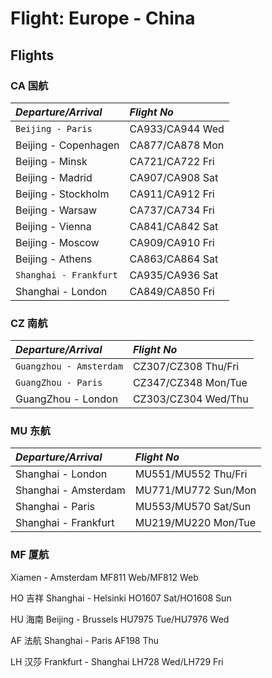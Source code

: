 # Flight: Europe - China

## Flights

### CA 国航
| *Departure/Arrival*      | *Flight No*        |
|:------------------------ |:-------------------|
|`Beijing - Paris`         | CA933/CA944 Wed    |
|Beijing - Copenhagen      | CA877/CA878 Mon    |
|Beijing - Minsk           | CA721/CA722 Fri    |
|Beijing - Madrid          | CA907/CA908 Sat    |
|Beijing - Stockholm       | CA911/CA912 Fri    |
|Beijing - Warsaw          | CA737/CA734 Fri    |
|Beijing - Vienna          | CA841/CA842 Sat    |
|Beijing - Moscow          | CA909/CA910 Fri    |
|Beijing - Athens          | CA863/CA864 Sat    |
|`Shanghai - Frankfurt`    | CA935/CA936 Sat    |
|Shanghai - London         | CA849/CA850 Fri    |

### CZ 南航
| *Departure/Arrival*      | *Flight No*            |
|:------------------------ |:-----------------------|
|`Guangzhou - Amsterdam`   | CZ307/CZ308  Thu/Fri    |      
|`GuangZhou - Paris`       | CZ347/CZ348  Mon/Tue    |
|GuangZhou - London        | CZ303/CZ304  Wed/Thu    |

### MU 东航
| *Departure/Arrival*      | *Flight No*            |
|:------------------------ |:-----------------------|
|Shanghai - London         | MU551/MU552  Thu/Fri    |
|Shanghai - Amsterdam      | MU771/MU772  Sun/Mon    |
|Shanghai - Paris          | MU553/MU570  Sat/Sun    |
|Shanghai - Frankfurt      | MU219/MU220  Mon/Tue    |

### MF 厦航
Xiamen - Amsterdam         MF811 Web/MF812 Web 

HO 吉祥
Shanghai - Helsinki        HO1607 Sat/HO1608 Sun

HU 海南
Beijing - Brussels         HU7975 Tue/HU7976 Wed 

AF 法航
Shanghai - Paris           AF198 Thu

LH 汉莎
Frankfurt - Shanghai       LH728 Wed/LH729 Fri